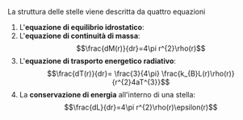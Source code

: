 La struttura delle stelle viene descritta da quattro equazioni
1. L'**equazione di equilibrio idrostatico**: 
2. L'**equazione di continuità di massa**: $$\frac{dM(r)}{dr}=4\pi r^{2}\rho(r)$$
3. L'**equazione di trasporto energetico radiativo**: $$\frac{dT(r)}{dr}= \frac{3}{4\pi} \frac{k_{B}L(r)\rho(r)}{r^{2}4aT^{3}}$$
4. La **conservazione di energia** all'interno di una stella: $$\frac{dL}{dr}=4\pi r^{2}\rho(r)\epsilon(r)$$